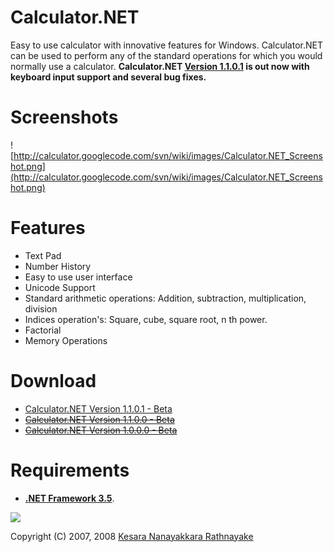 # Calculator.NET #
Easy to use calculator with innovative features for Windows. Calculator.NET can be used to perform any of the standard operations for which you would normally use a calculator.
**Calculator.NET [Version 1.1.0.1](http://calculator.googlecode.com/files/Calculator.NET-1.1.0.1-Setup.exe) is out now with keyboard input support and several bug fixes.**

# Screenshots #
![http://calculator.googlecode.com/svn/wiki/images/Calculator.NET_Screenshot.png](http://calculator.googlecode.com/svn/wiki/images/Calculator.NET_Screenshot.png)

# Features #
  * Text Pad
  * Number History
  * Easy to use user interface
  * Unicode Support
  * Standard arithmetic operations: Addition, subtraction, multiplication, division
  * Indices operation's: Square, cube, square root, n th power.
  * Factorial
  * Memory Operations

# Download #
  * [Calculator.NET Version 1.1.0.1 - Beta](http://calculator.googlecode.com/files/Calculator.NET-1.1.0.1-Setup.exe)
  * ~~[Calculator.NET Version 1.1.0.0 - Beta](http://calculator.googlecode.com/files/Calculator.NET-1.1.0.0-Setup.exe)~~
  * ~~[Calculator.NET Version 1.0.0.0 - Beta](http://calculator.googlecode.com/files/Calculator.NET-1.0.0.0-Setup.exe)~~

# Requirements #
  * **[.NET Framework 3.5](http://www.microsoft.com/downloads/details.aspx?FamilyId=333325FD-AE52-4E35-B531-508D977D32A6&displaylang=en)**.


[![](http://www.ohloh.net/projects/10231/widgets/project_partner_badge.gif)](http://www.ohloh.net/projects/10231?p=Calculator.NET)

Copyright (C) 2007, 2008 [Kesara Nanayakkara Rathnayake](http://kesara.lk)